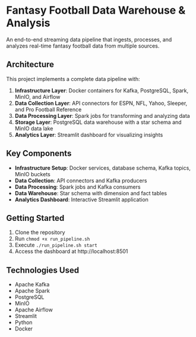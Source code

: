 # Fantasy Football Data Warehouse & Analysis

An end-to-end streaming data pipeline that ingests, processes, and analyzes real-time fantasy football data from multiple sources.

## Architecture

This project implements a complete data pipeline with:

1. **Infrastructure Layer**: Docker containers for Kafka, PostgreSQL, Spark, MinIO, and Airflow
2. **Data Collection Layer**: API connectors for ESPN, NFL, Yahoo, Sleeper, and Pro Football Reference
3. **Data Processing Layer**: Spark jobs for transforming and analyzing data
4. **Storage Layer**: PostgreSQL data warehouse with a star schema and MinIO data lake
5. **Analytics Layer**: Streamlit dashboard for visualizing insights

## Key Components

- **Infrastructure Setup**: Docker services, database schema, Kafka topics, MinIO buckets
- **Data Collection**: API connectors and Kafka producers
- **Data Processing**: Spark jobs and Kafka consumers
- **Data Warehouse**: Star schema with dimension and fact tables
- **Analytics Dashboard**: Interactive Streamlit application

## Getting Started

1. Clone the repository
2. Run `chmod +x run_pipeline.sh`
3. Execute `./run_pipeline.sh start`
4. Access the dashboard at http://localhost:8501

## Technologies Used

- Apache Kafka
- Apache Spark
- PostgreSQL
- MinIO
- Apache Airflow
- Streamlit
- Python
- Docker